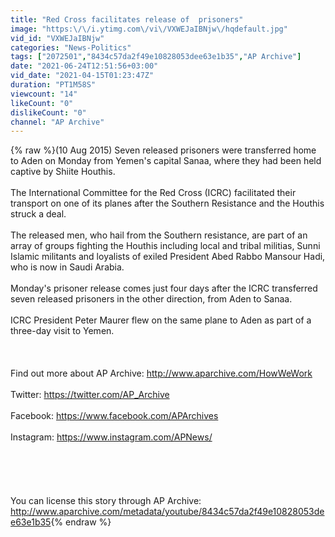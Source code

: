 ```yaml
---
title: "Red Cross facilitates release of  prisoners"
image: "https:\/\/i.ytimg.com\/vi\/VXWEJaIBNjw\/hqdefault.jpg"
vid_id: "VXWEJaIBNjw"
categories: "News-Politics"
tags: ["2072501","8434c57da2f49e10828053dee63e1b35","AP Archive"]
date: "2021-06-24T12:51:56+03:00"
vid_date: "2021-04-15T01:23:47Z"
duration: "PT1M58S"
viewcount: "14"
likeCount: "0"
dislikeCount: "0"
channel: "AP Archive"
---
```

{% raw %}(10 Aug 2015) Seven released prisoners were transferred home to Aden on Monday from Yemen's capital Sanaa, where they had been held captive by Shiite Houthis.<br /><br />The International Committee for the Red Cross (ICRC) facilitated their transport on one of its planes after the Southern Resistance and the Houthis struck a deal.<br /><br />The released men, who hail from the Southern resistance, are part of an array of groups fighting the Houthis including local and tribal militias, Sunni Islamic militants and loyalists of exiled President Abed Rabbo Mansour Hadi, who is now in Saudi Arabia.<br /><br />Monday's prisoner release comes just four days after the ICRC transferred seven released prisoners in the other direction, from Aden to Sanaa.<br /><br />ICRC President Peter Maurer flew on the same plane to Aden as part of a three-day visit to Yemen.<br /><br /><br /><br />Find out more about AP Archive: <a rel="nofollow" target="blank" href="http://www.aparchive.com/HowWeWork">http://www.aparchive.com/HowWeWork</a> <br /><br />Twitter: <a rel="nofollow" target="blank" href="https://twitter.com/AP_Archive">https://twitter.com/AP_Archive</a> <br /><br />Facebook: <a rel="nofollow" target="blank" href="https://www.facebook.com/APArchives">https://www.facebook.com/APArchives</a> ​​<br /><br />Instagram: <a rel="nofollow" target="blank" href="https://www.instagram.com/APNews/">https://www.instagram.com/APNews/</a><br /><br /><br /><br /><br /><br />You can license this story through AP Archive: <a rel="nofollow" target="blank" href="http://www.aparchive.com/metadata/youtube/8434c57da2f49e10828053dee63e1b35">http://www.aparchive.com/metadata/youtube/8434c57da2f49e10828053dee63e1b35</a>{% endraw %}
